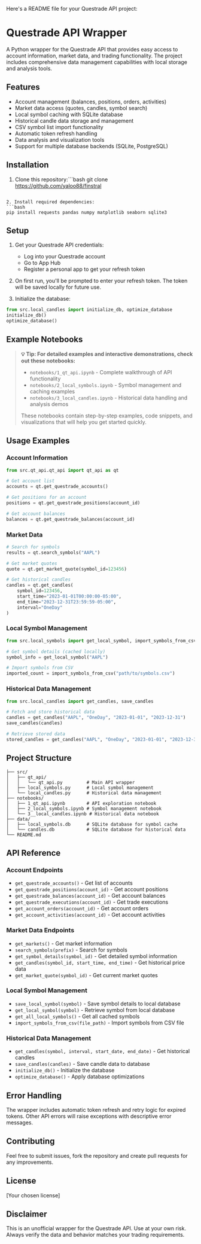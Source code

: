 Here's a README file for your Questrade API project:

# Questrade API Wrapper

A Python wrapper for the Questrade API that provides easy access to account information, market data, and trading functionality. The project includes comprehensive data management capabilities with local storage and analysis tools.

## Features

- Account management (balances, positions, orders, activities)
- Market data access (quotes, candles, symbol search)
- Local symbol caching with SQLite database
- Historical candle data storage and management
- CSV symbol list import functionality
- Automatic token refresh handling
- Data analysis and visualization tools
- Support for multiple database backends (SQLite, PostgreSQL)

## Installation

1. Clone this repository:```bash
git clone https://github.com/yaloo88/finstral
```

2. Install required dependencies:
```bash
pip install requests pandas numpy matplotlib seaborn sqlite3
```

## Setup

1. Get your Questrade API credentials:
   - Log into your Questrade account
   - Go to App Hub
   - Register a personal app to get your refresh token

2. On first run, you'll be prompted to enter your refresh token. The token will be saved locally for future use.

3. Initialize the database:
```python
from src.local_candles import initialize_db, optimize_database
initialize_db()
optimize_database()
```

## Example Notebooks

> **💡 Tip: For detailed examples and interactive demonstrations, check out these notebooks:**
> - `notebooks/1_qt_api.ipynb` - Complete walkthrough of API functionality
> - `notebooks/2_local_symbols.ipynb` - Symbol management and caching examples
> - `notebooks/3_local_candles.ipynb` - Historical data handling and analysis demos
>
> These notebooks contain step-by-step examples, code snippets, and visualizations that will help you get started quickly.

## Usage Examples

### Account Information
```python
from src.qt_api.qt_api import qt_api as qt

# Get account list
accounts = qt.get_questrade_accounts()

# Get positions for an account
positions = qt.get_questrade_positions(account_id)

# Get account balances
balances = qt.get_questrade_balances(account_id)
```

### Market Data
```python
# Search for symbols
results = qt.search_symbols("AAPL")

# Get market quotes
quote = qt.get_market_quote(symbol_id=123456)

# Get historical candles
candles = qt.get_candles(
    symbol_id=123456,
    start_time="2023-01-01T00:00:00-05:00",
    end_time="2023-12-31T23:59:59-05:00",
    interval="OneDay"
)
```

### Local Symbol Management
```python
from src.local_symbols import get_local_symbol, import_symbols_from_csv

# Get symbol details (cached locally)
symbol_info = get_local_symbol("AAPL")

# Import symbols from CSV
imported_count = import_symbols_from_csv("path/to/symbols.csv")
```

### Historical Data Management
```python
from src.local_candles import get_candles, save_candles

# Fetch and store historical data
candles = get_candles("AAPL", "OneDay", "2023-01-01", "2023-12-31")
save_candles(candles)

# Retrieve stored data
stored_candles = get_candles("AAPL", "OneDay", "2023-01-01", "2023-12-31")
```

## Project Structure

```
├── src/
│   ├── qt_api/
│   │   └── qt_api.py         # Main API wrapper
│   ├── local_symbols.py      # Local symbol management
│   └── local_candles.py      # Historical data management
├── notebooks/
│   ├── 1_qt_api.ipynb        # API exploration notebook
│   ├── 2_local_symbols.ipynb # Symbol management notebook
│   └── 3__local_candles.ipynb # Historical data notebook
├── data/
│   ├── local_symbols.db      # SQLite database for symbol cache
│   └── candles.db            # SQLite database for historical data
└── README.md
```

## API Reference

### Account Endpoints
- `get_questrade_accounts()` - Get list of accounts
- `get_questrade_positions(account_id)` - Get account positions
- `get_questrade_balances(account_id)` - Get account balances
- `get_questrade_executions(account_id)` - Get trade executions
- `get_account_orders(account_id)` - Get account orders
- `get_account_activities(account_id)` - Get account activities

### Market Data Endpoints
- `get_markets()` - Get market information
- `search_symbols(prefix)` - Search for symbols
- `get_symbol_details(symbol_id)` - Get detailed symbol information
- `get_candles(symbol_id, start_time, end_time)` - Get historical price data
- `get_market_quote(symbol_id)` - Get current market quotes

### Local Symbol Management
- `save_local_symbol(symbol)` - Save symbol details to local database
- `get_local_symbol(symbol)` - Retrieve symbol from local database
- `get_all_local_symbols()` - Get all cached symbols
- `import_symbols_from_csv(file_path)` - Import symbols from CSV file

### Historical Data Management
- `get_candles(symbol, interval, start_date, end_date)` - Get historical candles
- `save_candles(candles)` - Save candle data to database
- `initialize_db()` - Initialize the database
- `optimize_database()` - Apply database optimizations

## Error Handling

The wrapper includes automatic token refresh and retry logic for expired tokens. Other API errors will raise exceptions with descriptive error messages.

## Contributing

Feel free to submit issues, fork the repository and create pull requests for any improvements.

## License

[Your chosen license]

## Disclaimer

This is an unofficial wrapper for the Questrade API. Use at your own risk. Always verify the data and behavior matches your trading requirements.
